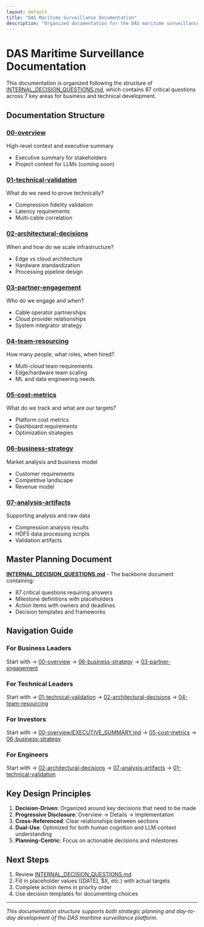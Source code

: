 ```yaml
---
layout: default
title: "DAS Maritime Surveillance Documentation"
description: "Organized documentation for the DAS maritime surveillance platform development"
---
```


# DAS Maritime Surveillance Documentation

This documentation is organized following the structure of [INTERNAL_DECISION_QUESTIONS.md](./INTERNAL_DECISION_QUESTIONS.md), which contains 87 critical questions across 7 key areas for business and technical development.

## Documentation Structure

### [00-overview](./00-overview/)
High-level context and executive summary
- Executive summary for stakeholders
- Project context for LLMs (coming soon)

### [01-technical-validation](./01-technical-validation/)
What do we need to prove technically?
- Compression fidelity validation
- Latency requirements
- Multi-cable correlation

### [02-architectural-decisions](./02-architectural-decisions/)
When and how do we scale infrastructure?
- Edge vs cloud architecture
- Hardware standardization
- Processing pipeline design

### [03-partner-engagement](./03-partner-engagement/)
Who do we engage and when?
- Cable operator partnerships
- Cloud provider relationships
- System integrator strategy

### [04-team-resourcing](./04-team-resourcing/)
How many people, what roles, when hired?
- Multi-cloud team requirements
- Edge/hardware team scaling
- ML and data engineering needs

### [05-cost-metrics](./05-cost-metrics/)
What do we track and what are our targets?
- Platform cost metrics
- Dashboard requirements
- Optimization strategies

### [06-business-strategy](./06-business-strategy/)
Market analysis and business model
- Customer requirements
- Competitive landscape
- Revenue model

### [07-analysis-artifacts](./07-analysis-artifacts/)
Supporting analysis and raw data
- Compression analysis results
- HDF5 data processing scripts
- Validation artifacts

## Master Planning Document

**[INTERNAL_DECISION_QUESTIONS.md](./INTERNAL_DECISION_QUESTIONS.md)** - The backbone document containing:
- 87 critical questions requiring answers
- Milestone definitions with placeholders
- Action items with owners and deadlines
- Decision templates and frameworks

## Navigation Guide

### For Business Leaders
Start with → [00-overview](./00-overview/) → [06-business-strategy](./06-business-strategy/) → [03-partner-engagement](./03-partner-engagement/)

### For Technical Leaders
Start with → [01-technical-validation](./01-technical-validation/) → [02-architectural-decisions](./02-architectural-decisions/) → [04-team-resourcing](./04-team-resourcing/)

### For Investors
Start with → [00-overview/EXECUTIVE_SUMMARY.md](./00-overview/EXECUTIVE_SUMMARY.md) → [05-cost-metrics](./05-cost-metrics/) → [06-business-strategy](./06-business-strategy/)

### For Engineers
Start with → [02-architectural-decisions](./02-architectural-decisions/) → [07-analysis-artifacts](./07-analysis-artifacts/) → [01-technical-validation](./01-technical-validation/)

## Key Design Principles

1. **Decision-Driven**: Organized around key decisions that need to be made
2. **Progressive Disclosure**: Overview → Details → Implementation
3. **Cross-Referenced**: Clear relationships between sections
4. **Dual-Use**: Optimized for both human cognition and LLM context understanding
5. **Planning-Centric**: Focus on actionable decisions and milestones

## Next Steps

1. Review [INTERNAL_DECISION_QUESTIONS.md](./INTERNAL_DECISION_QUESTIONS.md)
2. Fill in placeholder values ([DATE], $X, etc.) with actual targets
3. Complete action items in priority order
4. Use decision templates for documenting choices

---

*This documentation structure supports both strategic planning and day-to-day development of the DAS maritime surveillance platform.*
